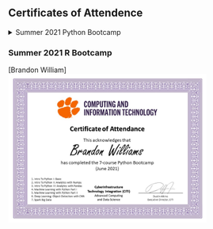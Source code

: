 ## Certificates of Attendence

<details close>
<summary> Summer 2021 Python Bootcamp </summary>
  
[Brandon William](https://www.palmetto.clemson.edu/palmetto/images/training/2021_summer_python/bew3.JPG)
  
</details>


### Summer 2021 R Bootcamp

  [Brandon William] <img src="../images/training/2021_summer_python/bew3.JPG" style="width:400px">
  
  
  
